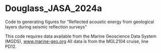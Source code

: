 # Douglass_JASA_2024a
Code to generating figures for "Reflected acoustic energy from geological layers during seismic reflection surveys"

This code requires data available from the Marine Geoscience Data System (MGDS), www.marine-geo.org
All data is from the MGL2104 cruise, line PD12.
